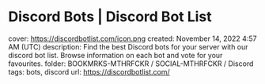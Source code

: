 # Discord Bots | Discord Bot List

cover: https://discordbotlist.com/icon.png
created: November 14, 2022 4:57 AM (UTC)
description: Find the best Discord bots for your server with our discord bot list. Browse information on each bot and vote for your favourites.
folder: BOOKMRKS-MTHRFCKR / SOCIAL-MTHRFCKR / Discord
tags: bots, discord
url: https://discordbotlist.com/